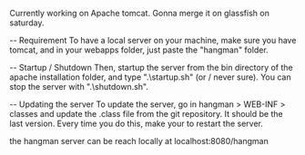Currently working on Apache tomcat. Gonna merge it on glassfish on saturday.

-- Requirement
To have a local server on your machine, make sure you have tomcat, and in your webapps folder, just paste the "hangman" folder. 

-- Startup / Shutdown
Then, startup the server from the bin directory of the apache installation folder, and type ".\startup.sh" (or / never sure). You can stop the server with ".\shutdown.sh".

-- Updating the server
To update the server, go in hangman > WEB-INF > classes  and update the .class file from the git repository. It should be the last version.
Every time you do this, make your to restart the server.

the hangman server can be reach locally at localhost:8080/hangman